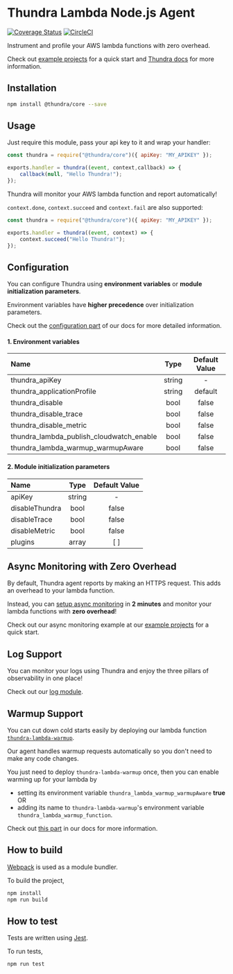 # Thundra Lambda Node.js Agent

[![Coverage Status](https://coveralls.io/repos/github/thundra-io/thundra-lambda-agent-nodejs/badge.svg?branch=master)](https://coveralls.io/github/thundra-io/thundra-lambda-agent-nodejs?branch=master)
[![CircleCI](https://circleci.com/gh/thundra-io/thundra-lambda-agent-nodejs.svg?style=svg)](https://circleci.com/gh/thundra-io/thundra-lambda-agent-nodejs)

Instrument and profile your AWS lambda functions with zero overhead.

Check out [example projects](https://github.com/thundra-io/thundra-examples-lambda-nodejs) for a quick start and [Thundra docs](https://thundra.readme.io/docs) for more information.

## Installation

```bash
npm install @thundra/core --save
```

## Usage

Just require this module, pass your api key to it and wrap your handler:

```js
const thundra = require("@thundra/core")({ apiKey: "MY_APIKEY" });

exports.handler = thundra((event, context,callback) => {
    callback(null, "Hello Thundra!");
});
```

Thundra will monitor your AWS lambda function and report automatically!

`context.done`, `context.succeed` and `context.fail` are also supported:

```js
const thundra = require("@thundra/core")({ apiKey: "MY_APIKEY" });

exports.handler = thundra((event, context) => {
    context.succeed("Hello Thundra!");
});
```

## Configuration
You can configure Thundra using **environment variables** or **module initialization parameters**.

Environment variables have **higher precedence** over initialization parameters.

Check out the [configuration part](https://thundra.readme.io/docs/configuration-1) of our docs for more detailed information.

#### 1. Environment variables

| Name                                     | Type   | Default Value |
|:-----------------------------------------|:------:|:-------------:|
| thundra_apiKey                           | string |       -       |
| thundra_applicationProfile               | string |    default    |
| thundra_disable                          |  bool  |     false     |
| thundra_disable_trace                    |  bool  |     false     |
| thundra_disable_metric                   |  bool  |     false     |
| thundra_lambda_publish_cloudwatch_enable |  bool  |     false     |
| thundra_lambda_warmup_warmupAware        |  bool  |     false     |

#### 2. Module initialization parameters

| Name           | Type   | Default Value |
|:---------------|:------:|:-------------:|
| apiKey         | string |       -       |
| disableThundra |  bool  |     false     |
| disableTrace   |  bool  |     false     |
| disableMetric  |  bool  |     false     |
| plugins        |  array |      [ ]      |


## Async Monitoring with Zero Overhead
By default, Thundra agent reports by making an HTTPS request. This adds an overhead to your lambda function.

Instead, you can [setup async monitoring](https://docs.thundra.io/docs/how-to-setup-async-monitoring) in **2 minutes** and monitor your lambda functions with **zero overhead**!

Check out our async monitoring example at our [example projects](https://github.com/thundra-io/thundra-examples-lambda-nodejs)  for a quick start.


## Log Support
You can monitor your logs using Thundra and enjoy the three pillars of observability in one place!

Check out our [log module](https://github.com/thundra-io/thundra-lambda-agent-nodejs-log).

## Warmup Support
You can cut down cold starts easily by deploying our lambda function [`thundra-lambda-warmup`](https://github.com/thundra-io/thundra-lambda-warmup).

Our agent handles warmup requests automatically so you don't need to make any code changes.

You just need to deploy `thundra-lambda-warmup` once, then you can enable warming up for your lambda by 
* setting its environment variable `thundra_lambda_warmup_warmupAware` **true** OR
* adding its name to `thundra-lambda-warmup`'s environment variable `thundra_lambda_warmup_function`.

Check out [this part](https://thundra.readme.io/docs/how-to-warmup) in our docs for more information.

## How to build
[Webpack](https://webpack.js.org/) is used as a module bundler.

To build the project,
 ```bash
 npm install
 npm run build
 ```

## How to test
Tests are written using [Jest](https://facebook.github.io/jest/).

To run tests,
 ```bash
 npm run test
 ```

